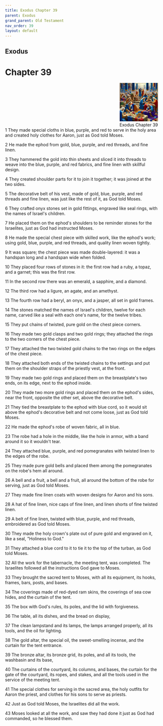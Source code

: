```yaml
---
title: Exodus Chapter 39
parent: Exodus
grand_parent: Old Testament
nav_order: 39
layout: default
---
```


## Exodus

# Chapter 39

<div style="clear: both; text-align: right;">
    <img src="/assets/Image/Exodus/500/39.jpg" alt="Exodus Chapter 39" class="chapter-image" style="max-width: 25%; height: auto;"/>
    <figcaption style="font-size: 14px;">Exodus Chapter 39</figcaption>
</div>
1 They made special cloths in blue, purple, and red to serve in the holy area and created holy clothes for Aaron, just as God told Moses.

2 He made the ephod from gold, blue, purple, and red threads, and fine linen.

3 They hammered the gold into thin sheets and sliced it into threads to weave into the blue, purple, and red fabrics, and fine linen with skillful design.

4 They created shoulder parts for it to join it together; it was joined at the two sides.

5 The decorative belt of his vest, made of gold, blue, purple, and red threads and fine linen, was just like the rest of it, as God told Moses.

6 They crafted onyx stones set in gold fittings, engraved like seal rings, with the names of Israel's children.

7 He placed them on the ephod's shoulders to be reminder stones for the Israelites, just as God had instructed Moses.

8 He made the special chest piece with skilled work, like the ephod's work; using gold, blue, purple, and red threads, and quality linen woven tightly.

9 It was square; the chest piece was made double-layered: it was a handspan long and a handspan wide when folded.

10 They placed four rows of stones in it: the first row had a ruby, a topaz, and a garnet; this was the first row.

11 In the second row there was an emerald, a sapphire, and a diamond.

12 The third row had a ligure, an agate, and an amethyst.

13 The fourth row had a beryl, an onyx, and a jasper, all set in gold frames.

14 The stones matched the names of Israel's children, twelve for each name, carved like a seal with each one's name, for the twelve tribes.

15 They put chains of twisted, pure gold on the chest piece corners.

16 They made two gold clasps and two gold rings; they attached the rings to the two corners of the chest piece.

17 They attached the two twisted gold chains to the two rings on the edges of the chest piece.

18 They attached both ends of the twisted chains to the settings and put them on the shoulder straps of the priestly vest, at the front.

19 They made two gold rings and placed them on the breastplate's two ends, on its edge, next to the ephod inside.

20 They made two more gold rings and placed them on the ephod's sides, near the front, opposite the other set, above the decorative belt.

21 They tied the breastplate to the ephod with blue cord, so it would sit above the ephod's decorative belt and not come loose, just as God told Moses.

22 He made the ephod's robe of woven fabric, all in blue.

23 The robe had a hole in the middle, like the hole in armor, with a band around it so it wouldn't tear.

24 They attached blue, purple, and red pomegranates with twisted linen to the edges of the robe.

25 They made pure gold bells and placed them among the pomegranates on the robe's hem all around.

26 A bell and a fruit, a bell and a fruit, all around the bottom of the robe for serving, just as God told Moses.

27 They made fine linen coats with woven designs for Aaron and his sons.

28 A hat of fine linen, nice caps of fine linen, and linen shorts of fine twisted linen.

29 A belt of fine linen, twisted with blue, purple, and red threads, embroidered as God told Moses.

30 They made the holy crown's plate out of pure gold and engraved on it, like a seal, "Holiness to God."

31 They attached a blue cord to it to tie it to the top of the turban, as God told Moses.

32 All the work for the tabernacle, the meeting tent, was completed. The Israelites followed all the instructions God gave to Moses.

33 They brought the sacred tent to Moses, with all its equipment, its hooks, frames, bars, posts, and bases.

34 The coverings made of red-dyed ram skins, the coverings of sea cow hides, and the curtain of the tent.

35 The box with God's rules, its poles, and the lid with forgiveness.

36 The table, all its dishes, and the bread on display,

37 The clean lampstand and its lamps, the lamps arranged properly, all its tools, and the oil for lighting.

38 The gold altar, the special oil, the sweet-smelling incense, and the curtain for the tent entrance.

39 The bronze altar, its bronze grid, its poles, and all its tools, the washbasin and its base,

40 The curtains of the courtyard, its columns, and bases, the curtain for the gate of the courtyard, its ropes, and stakes, and all the tools used in the service of the meeting tent.

41 The special clothes for serving in the sacred area, the holy outfits for Aaron the priest, and clothes for his sons to serve as priests.

42 Just as God told Moses, the Israelites did all the work.

43 Moses looked at all the work, and saw they had done it just as God had commanded, so he blessed them.


